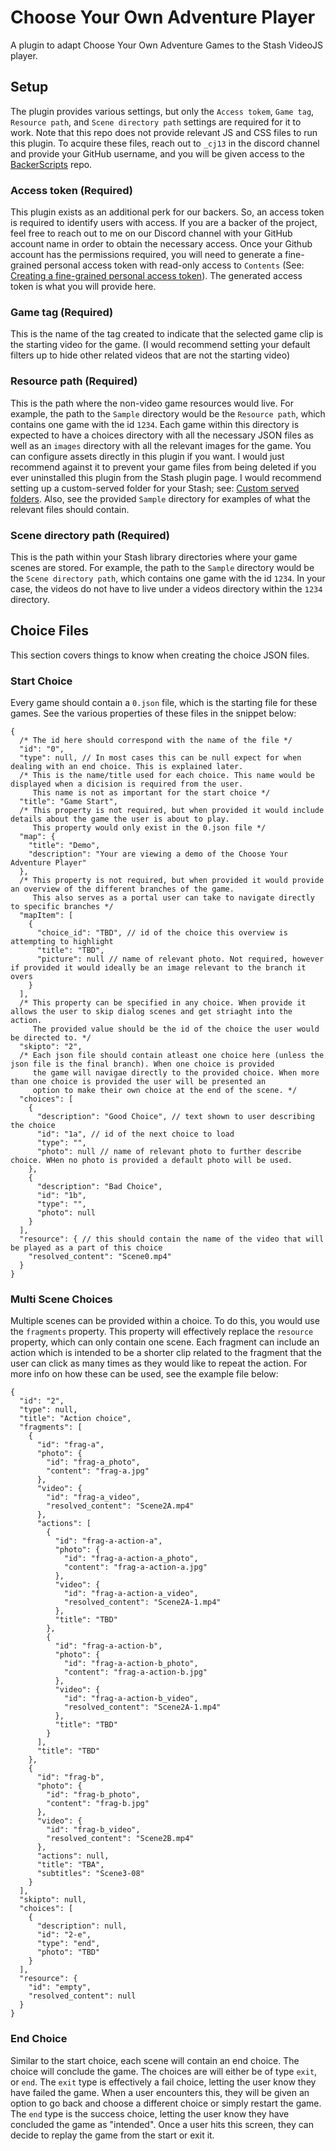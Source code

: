 # Choose Your Own Adventure Player
A plugin to adapt Choose Your Own Adventure Games to the Stash VideoJS player.

## Setup
The plugin provides various settings, but only the `Access tokem`, `Game tag`, `Resource path`, and `Scene directory path` settings are required for it to work. Note that this repo does not provide relevant JS and CSS files to run this plugin. To acquire these files, reach out to `_cj13` in the discord channel and provide your GitHub username, and you will be given access to the [BackerScripts](https://github.com/cj12312021/BackerScripts) repo.

### Access token (Required)
This plugin exists as an additional perk for our backers. So, an access token is required to identify users with access. If you are a backer of the project, feel free to reach out to me on our Discord channel with your GitHub account name in order to obtain the necessary access. Once your Github account has the permissions required, you will need to generate a fine-grained personal access token with read-only access to `Contents` (See: [Creating a fine-grained personal access token](https://docs.github.com/en/authentication/keeping-your-account-and-data-secure/managing-your-personal-access-tokens#creating-a-fine-grained-personal-access-token)). The generated access token is what you will provide here.

### Game tag (Required)
This is the name of the tag created to indicate that the selected game clip is the starting video for the game. (I would recommend setting your default filters up to hide other related videos that are not the starting video)

### Resource path (Required)
This is the path where the non-video game resources would live. For example, the path to the `Sample` directory would be the `Resource path`, which contains one game with the id `1234`. Each game within this directory is expected to have a choices directory with all the necessary JSON files as well as an `images` directory with all the relevant images for the game. You can configure assets directly in this plugin if you want. I would just recommend against it to prevent your game files from being deleted if you ever uninstalled this plugin from the Stash plugin page. I would recommend setting up a custom-served folder for your Stash; see: [Custom served folders](https://docs.stashapp.cc/in-app-manual/configuration/#custom-served-folders). Also, see the provided `Sample` directory for examples of what the relevant files should contain.

### Scene directory path (Required)
This is the path within your Stash library directories where your game scenes are stored. For example, the path to the `Sample` directory would be the `Scene directory path`, which contains one game with the id `1234`. In your case, the videos do not have to live under a videos directory within the `1234` directory.

## Choice Files
This section covers things to know when creating the choice JSON files.

### Start Choice
Every game should contain a `0.json` file, which is the starting file for these games. See the various properties of these files in the snippet below:

```
{
  /* The id here should correspond with the name of the file */
  "id": "0",
  "type": null, // In most cases this can be null expect for when dealing with an end choice. This is explained later.
  /* This is the name/title used for each choice. This name would be displayed when a dicision is required from the user. 
     This name is not as important for the start choice */
  "title": "Game Start",
  /* This property is not required, but when provided it would include details about the game the user is about to play. 
     This property would only exist in the 0.json file */
  "map": { 
    "title": "Demo",
    "description": "Your are viewing a demo of the Choose Your Adventure Player"
  },
  /* This property is not required, but when provided it would provide an overview of the different branches of the game. 
     This also serves as a portal user can take to navigate directly to specific branches */
  "mapItem": [
    {
      "choice_id": "TBD", // id of the choice this overview is attempting to highlight
      "title": "TBD",
      "picture": null // name of relevant photo. Not required, however if provided it would ideally be an image relevant to the branch it overs
    }
  ],
  /* This property can be specified in any choice. When provide it allows the user to skip dialog scenes and get striaght into the action. 
     The provided value should be the id of the choice the user would be directed to. */
  "skipto": "2",
  /* Each json file should contain atleast one choice here (unless the json file is the final branch). When one choice is provided 
     the game will navigae directly to the provided choice. When more than one choice is provided the user will be presented an 
     option to make their own choice at the end of the scene. */
  "choices": [
    {
      "description": "Good Choice", // text shown to user describing the choice
      "id": "1a", // id of the next choice to load
      "type": "",
      "photo": null // name of relevant photo to further describe choice. WHen no photo is provided a default photo will be used.
    },
    {
      "description": "Bad Choice",
      "id": "1b",
      "type": "",
      "photo": null
    }
  ],
  "resource": { // this should contain the name of the video that will be played as a part of this choice
    "resolved_content": "Scene0.mp4"
  }
}
```

### Multi Scene Choices
Multiple scenes can be provided within a choice. To do this, you would use the `fragments` property. This property will effectively replace the `resource` property, which can only contain one scene. Each fragment can include an action which is intended to be a shorter clip related to the fragment that the user can click as many times as they would like to repeat the action. For more info on how these can be used, see the example file below:

```
{
  "id": "2",
  "type": null,
  "title": "Action choice",
  "fragments": [
    {
      "id": "frag-a",
      "photo": {
        "id": "frag-a_photo",
        "content": "frag-a.jpg"
      },
      "video": {
        "id": "frag-a_video",
        "resolved_content": "Scene2A.mp4"
      },
      "actions": [
        {
          "id": "frag-a-action-a",
          "photo": {
            "id": "frag-a-action-a_photo",
            "content": "frag-a-action-a.jpg"
          },
          "video": {
            "id": "frag-a-action-a_video",
            "resolved_content": "Scene2A-1.mp4"
          },
          "title": "TBD"
        },
        {
          "id": "frag-a-action-b",
          "photo": {
            "id": "frag-a-action-b_photo",
            "content": "frag-a-action-b.jpg"
          },
          "video": {
            "id": "frag-a-action-b_video",
            "resolved_content": "Scene2A-1.mp4"
          },
          "title": "TBD"
        }
      ],
      "title": "TBD"
    },
    {
      "id": "frag-b",
      "photo": {
        "id": "frag-b_photo",
        "content": "frag-b.jpg"
      },
      "video": {
        "id": "frag-b_video",
        "resolved_content": "Scene2B.mp4"
      },
      "actions": null,
      "title": "TBA",
      "subtitles": "Scene3-08"
    }
  ],
  "skipto": null,
  "choices": [
    {
      "description": null,
      "id": "2-e",
      "type": "end",
      "photo": "TBD"
    }
  ],
  "resource": {
    "id": "empty",
    "resolved_content": null
  }
}

```

### End Choice
Similar to the start choice, each scene will contain an end choice. The choice will conclude the game. The choices are will either be of type `exit`, or `end`. 
The `exit` type is effectively a fail choice, letting the user know they have failed the game. When a user encounters this, they will be given an option to go back and choose a different choice or simply restart the game.
The `end` type is the success choice, letting the user know they have concluded the game as "intended". Once a user hits this screen, they can decide to replay the game from the start or exit it.

